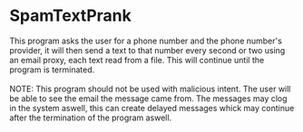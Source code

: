 # SpamTextPrank
This program asks the user for a phone number and the phone number's provider, it will then send a text to that number every second or two using an email proxy, each text read from a file. This will continue until the program is terminated. 
<br> <br>
NOTE: This program should not be used with malicious intent. The user will be able to see the email the message came from. The messages may clog in the system aswell, this can create delayed messages whick may continue after the termination of the program aswell. 
